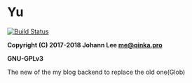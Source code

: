# Yu
[![Build Status](https://travis-ci.org/Qinka/Yu.svg?branch=0.1/dev/master)](https://travis-ci.org/Qinka/Yu)

**Copyright (C) 2017-2018 Johann Lee <me@qinka.pro>**

**GNU-GPLv3**

The new of the my blog backend to replace the old one(Glob)
